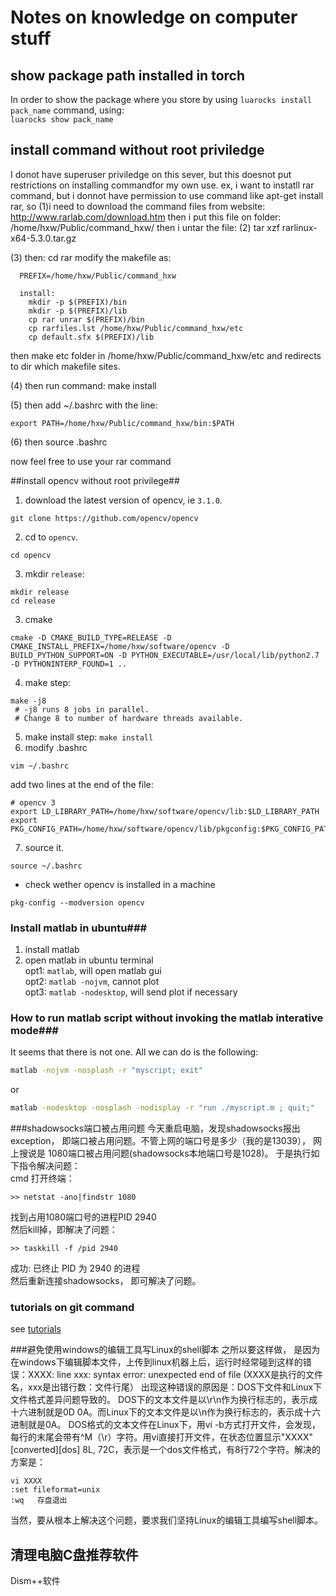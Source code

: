 # Notes on knowledge on computer stuff
## show package path installed in torch
In order to show the package where you store by using `luarocks install pack_name` command,  using:  
`luarocks show pack_name`

## install command without root priviledge
I donot have superuser priviledge on this sever, but this doesnot put restrictions on installing commandfor my own use.
ex, i want to instatll rar command, but i donnot have permission to use command like apt-get install rar, so
(1)i need to download the command files from website: 
http://www.rarlab.com/download.htm
then i put this file on folder: 
/home/hxw/Public/command_hxw/
then i untar the file:
(2) tar xzf rarlinux-x64-5.3.0.tar.gz

(3) then:
   cd rar 
   modify the makefile as: 

      PREFIX=/home/hxw/Public/command_hxw

      install:
        mkdir -p $(PREFIX)/bin
        mkdir -p $(PREFIX)/lib
        cp rar unrar $(PREFIX)/bin
        cp rarfiles.lst /home/hxw/Public/command_hxw/etc
        cp default.sfx $(PREFIX)/lib
  then make etc folder in /home/hxw/Public/command_hxw/etc
  and redirects to dir which makefile sites. 

(4) then run command:
    make install 

(5) then add  ~/.bashrc with the line: 

    export PATH=/home/hxw/Public/command_hxw/bin:$PATH 

(6) then 
    source .bashrc

now feel free to use your rar command 


##install opencv without root privilege##
1. download the latest version of opencv, ie `3.1.0`.
```
git clone https://github.com/opencv/opencv
```
2. cd to `opencv`.
```
cd opencv
```
3. mkdir `release`:
```
mkdir release
cd release 
```
3. cmake  
```
cmake -D CMAKE_BUILD_TYPE=RELEASE -D CMAKE_INSTALL_PREFIX=/home/hxw/software/opencv -D BUILD_PYTHON_SUPPORT=ON -D PYTHON_EXECUTABLE=/usr/local/lib/python2.7 -D PYTHONINTERP_FOUND=1 ..
```
4. make step:
```
make -j8 
 # -j8 runs 8 jobs in parallel.
 # Change 8 to number of hardware threads available.
```
5. make install step:
```make install```
6. modify .bashrc 
```
vim ~/.bashrc
```
add two lines at the end of the file:
```
# opencv 3 
export LD_LIBRARY_PATH=/home/hxw/software/opencv/lib:$LD_LIBRARY_PATH
export PKG_CONFIG_PATH=/home/hxw/software/opencv/lib/pkgconfig:$PKG_CONFIG_PATH
```
7. source it.
```
source ~/.bashrc
```

* check wether opencv is installed in a machine
```shell
pkg-config --modversion opencv 
```

### Install matlab in ubuntu###
1. install matlab  
2. open matlab in ubuntu terminal    
opt1: `matlab`, will open matlab gui   
opt2: `matlab -nojvm`, cannot plot  
opt3: `matlab -nodesktop`, will send plot if necessary 

### How to run matlab script without invoking the matlab interative mode###
It seems that there is not one. All we can do is the following:  
```bash
matlab -nojvm -nosplash -r "myscript; exit"
```
or   
```bash
matlab -nodesktop -nosplash -nodisplay -r "run ./myscript.m ; quit;"
```

###shadowsocks端口被占用问题
今天重启电脑，发现shadowsocks报出exception， 即端口被占用问题。不管上网的端口号是多少（我的是13039）， 网上搜说是
1080端口被占用问题(shadowsocks本地端口号是1028)。 于是执行如下指令解决问题：   
cmd 打开终端：
```
>> netstat -ano|findstr 1080  
```
找到占用1080端口号的进程PID 2940  
然后kill掉，即解决了问题：  
```
>> taskkill -f /pid 2940  
```
成功: 已终止 PID 为 2940 的进程  
然后重新连接shadowsocks， 即可解决了问题。  

### tutorials on git command 
see [tutorials](http://rogerdudler.github.io/git-guide/)

###避免使用windows的编辑工具写Linux的shell脚本
之所以要这样做， 是因为在windows下编辑脚本文件，上传到linux机器上后，运行时经常碰到这样的错误：XXXX: line xxx: syntax error: unexpected end of file (XXXX是执行的文件名，xxx是出错行数：文件行尾）
出现这种错误的原因是：DOS下文件和Linux下文件格式差异问题导致的。
DOS下的文本文件是以\r\n作为换行标志的，表示成十六进制就是0D 0A。而Linux下的文本文件是以\n作为换行标志的，表示成十六进制就是0A。
DOS格式的文本文件在Linux下，用vi -b方式打开文件，会发现，每行的末尾会带有^M（\r）字符。用vi直接打开文件，在状态位置显示"XXXX" [converted][dos] 8L, 72C，表示是一个dos文件格式，有8行72个字符。解决的方案是： 
```
vi XXXX
:set fileformat=unix
:wq   存盘退出
```
当然，要从根本上解决这个问题，要求我们坚持Linux的编辑工具编写shell脚本。 


## 清理电脑C盘推荐软件
Dism++软件

